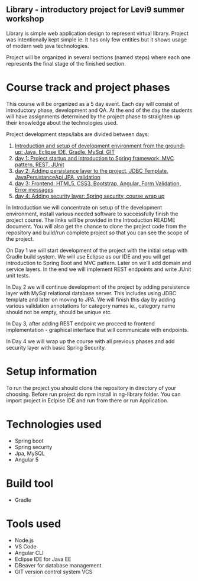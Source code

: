 
## Library - introductory project for Levi9 summer workshop

Library is simple web application design to represent virtual library. Project was intentionally kept simple ie. it has
only few entities but it shows usage of modern web java technologies.

Project will be organized in several sections (named steps) where each one represents the final stage of the finished
section.

# Course track and project phases

This course will be organized as a 5 day event. Each day will consist of introductory phase, development and QA. At the
end of the day the students will have assignments determined by the project phase to straighten up their knowledge about
the technologies used.

Project development steps/labs are divided between days:

1.	[Introduction and setup of development environment from the ground-up: Java, Eclipse IDE, Gradle, MySql, GIT](https://github.com/sjovic/library/tree/master/tech9)
2.  [day 1: Project startup and introduction to Spring framework, MVC pattern, REST, JUnit](https://github.com/sjovic/library/tree/master/tech9/day1)
3.  [day 2: Adding persistance layer to the project, JDBC Template, JavaPersistanceApi JPA, validation](https://github.com/sjovic/library/tree/master/tech9/day2)
4.  [day 3: Frontend: HTML5, CSS3, Bootstrap, Angular, Form Validation, Error messages](https://github.com/sjovic/library/tree/master/tech9/day3)
5.  [day 4: Adding security layer: Spring security, course wrap up](https://github.com/sjovic/library/tree/master/tech9/day4)

In Introduction we will concentrate on setup of the development environment, install various needed software to successfully
finish the project course. The links will be provided in the Introduction README document. You will also get the chance to
clone the project code from the repository and build/run complete project so that you can see the scope of the project.

On Day 1 we will start development of the project with the initial setup with Gradle build system. We will use Eclipse as
our IDE and you will get introduction to Spring Boot and MVC pattern. Later on we'll add domain and service layers.
In the end we will implement REST endpoints and write JUnit unit tests.

In Day 2 we will continue development of the project by adding persistence layer with MySql relational database server.
This includes using JDBC template and later on moving to JPA. We will finish this day by adding various validation annotations
for category names ie., category name should not be empty, should be unique etc.

In Day 3, after adding REST endpoint we proceed to frontend implementation - graphical interface that will communicate with endpoints.

In Day 4 we will wrap up the course with all previous phases and add security layer with basic Spring Security.


# Setup information

To run the project you should clone the repository in directory of your choosing.
Before run project do npm install in ng-library folder.
You can import project in Eclpise IDE and run from there or run Application.

# Technologies used

- Spring boot 
- Spring security 
- Jpa, MySQL 
- Angular 5

# Build tool

- Gradle

# Tools used

- Node.js
- VS Code
- Angular CLI
- Eclipse IDE for Java EE
- DBeaver for database management
- GIT version control system VCS
